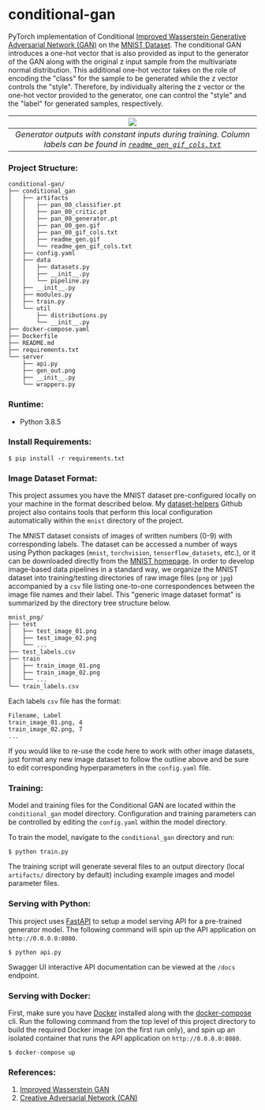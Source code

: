 # conditional-gan

PyTorch implementation of Conditional [Improved Wasserstein Generative Adversarial Network (GAN)](https://arxiv.org/pdf/1704.00028.pdf) on the [MNIST Dataset](http://yann.lecun.com/exdb/mnist/). The conditional GAN introduces a one-hot vector that is also provided as input to the generator of the GAN along with the original z input sample from the multivariate normal distribution. This additional one-hot vector takes on the role of encoding the "class" for the sample to be generated while the z vector controls the "style". Therefore, by individually altering the z vector or the one-hot vector provided to the generator, one can control the "style" and the "label" for generated samples, respectively.

| ![](conditional_gan/artifacts/readme_gen.gif) |
| :-: |
| *Generator outputs with constant inputs during training. Column labels can be found in [`readme_gen_gif_cols.txt`](https://github.com/dylanell/conditional-gan/blob/main/artifacts/readme_gen_gif_cols.txt)* |

### Project Structure:

```
conditional-gan/
├── conditional_gan
│   ├── artifacts
│   │   ├── pan_00_classifier.pt
│   │   ├── pan_00_critic.pt
│   │   ├── pan_00_generator.pt
│   │   ├── pan_00_gen.gif
│   │   ├── pan_00_gif_cols.txt
│   │   ├── readme_gen.gif
│   │   └── readme_gen_gif_cols.txt
│   ├── config.yaml
│   ├── data
│   │   ├── datasets.py
│   │   ├── __init__.py
│   │   └── pipeline.py
│   ├── __init__.py
│   ├── modules.py
│   ├── train.py
│   └── util
│       ├── distributions.py
│       └── __init__.py
├── docker-compose.yaml
├── Dockerfile
├── README.md
├── requirements.txt
└── server
    ├── api.py
    ├── gen_out.png
    ├── __init__.py
    └── wrappers.py
```

### Runtime:

- Python 3.8.5

### Install Requirements:

```
$ pip install -r requirements.txt
```

### Image Dataset Format:

This project assumes you have the MNIST dataset pre-configured locally on your machine in the format described below. My [dataset-helpers](https://github.com/dylanell/dataset-helpers) Github project also contains tools that perform this local configuration automatically within the `mnist` directory of the project.

The MNIST dataset consists of images of written numbers (0-9) with corresponding labels. The dataset can be accessed a number of ways using Python packages (`mnist`, `torchvision`, `tensorflow_datasets`, etc.), or it can be downloaded directly from the [MNIST homepage](http://yann.lecun.com/exdb/mnist/). In order to develop image-based data pipelines in a standard way, we organize the MNIST dataset into training/testing directories of raw image files (`png` or `jpg`) accompanied by a `csv` file listing one-to-one correspondences between the image file names and their label. This "generic image dataset format" is summarized by the directory tree structure below.

```
mnist_png/
├── test
│   ├── test_image_01.png
│   ├── test_image_02.png
│   └── ...
├── test_labels.csv
├── train
│   ├── train_image_01.png
│   ├── train_image_02.png
│   └── ...
└── train_labels.csv
```

Each labels `csv` file has the format:

```
Filename, Label
train_image_01.png, 4
train_image_02.png, 7
...
```

If you would like to re-use the code here to work with other image datasets, just format any new image dataset to follow the outline above and be sure to edit corresponding hyperparameters in the `config.yaml` file.

### Training:

Model and training files for the Conditional GAN are located within the `conditional_gan` model directory. Configuration and training parameters can be controlled by editing the `config.yaml` within the model directory.

To train the model, navigate to the `conditional_gan` directory and run:

```
$ python train.py
```

The training script will generate several files to an output directory (local `artifacts/` directory by default) including example images and model parameter files.

### Serving with Python:

This project uses [FastAPI](https://fastapi.tiangolo.com/) to setup a model serving API for a pre-trained generator model. The following command will spin up the API application on `http://0.0.0.0:8080`.

```
$ python api.py
```

Swagger UI interactive API documentation can be viewed at the `/docs` endpoint.

### Serving with Docker:

First, make sure you have [Docker](https://www.docker.com/) installed along with the [docker-compose](https://docs.docker.com/compose/install/) cli. Run the following command from the top level of this project directory to build the required Docker image (on the first run only), and spin up an isolated container that runs the API application on `http://0.0.0.0:8080`.

```
$ docker-compose up
```

### References:

1. [Improved Wasserstein GAN](https://arxiv.org/pdf/1704.00028.pdf)
2. [Creative Adversarial Network (CAN)](https://arxiv.org/pdf/1706.07068.pdf)
